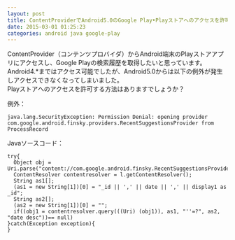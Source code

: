 ```yaml
---
layout: post
title: ContentProviderでAndroid5.0のGoogle Play•Playストアへのアクセスを許可したい
date: 2015-03-01 01:25:23
categories: android java google-play
---
```

<!-- {% raw %} -->
<p>ContentProvider（コンテンツプロバイダ）からAndroid端末のPlayストアアプリにアクセスし、Google Playの検索履歴を取得したいと思っています。Android4.*まではアクセス可能でしたが、Android5.0からは以下の例外が発生しアクセスできなくなってしまいました。<br>
Playストアへのアクセスを許可する方法はありますでしょうか？</p>

<p>例外：</p>

<pre><code>java.lang.SecurityException: Permission Denial: opening provider com.google.android.finsky.providers.RecentSuggestionsProvider from ProcessRecord
</code></pre>

<p>Javaソースコード：</p>

<pre><code>try{
  Object obj = Uri.parse("content://com.google.android.finsky.RecentSuggestionsProvider/suggestions");
  ContentResolver contentresolver = l.getContentResolver();
  String as1[];
  (as1 = new String[1])[0] = "_id || ',' || date || ',' || display1 as _id";
  String as2[];
  (as2 = new String[1])[0] = "";
  if((obj1 = contentresolver.query(((Uri) (obj1)), as1, "''=?", as2, "date desc"))== null)
}catch(Exception exception){
}
</code></pre>
<!-- {% endraw %} -->
